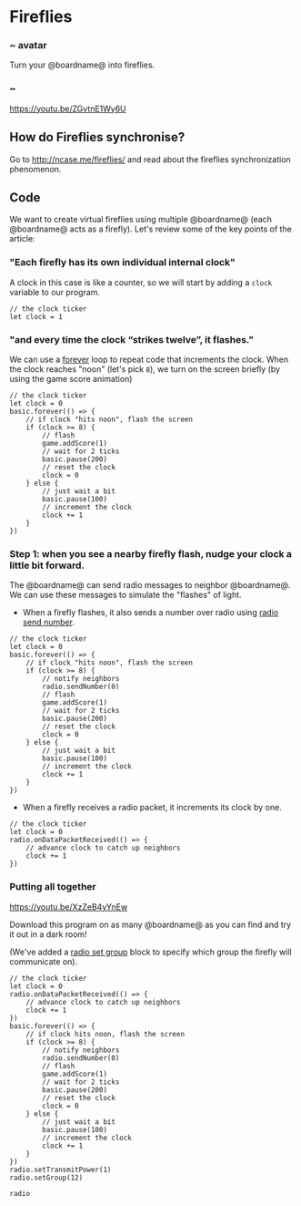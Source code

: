 
# Fireflies

### ~ avatar

Turn your @boardname@ into fireflies.

### ~

https://youtu.be/ZGvtnE1Wy6U

## How do Fireflies synchronise?

Go to http://ncase.me/fireflies/ and read about the fireflies synchronization phenomenon.

## Code

We want to create virtual fireflies using multiple @boardname@ (each @boardname@ acts as a firefly).
Let's review some of the key points of the article:

### "Each firefly has its own individual internal clock"

A clock in this case is like a counter, so we will start by adding a ``clock`` variable to our program.

```block
// the clock ticker
let clock = 1
```

### "and every time the clock “strikes twelve”, it flashes."

We can use a [forever](/reference/basic/forever) loop to repeat code that increments the clock.
When the clock reaches "noon" (let's pick `8`), we turn on the screen briefly (by using the game score animation)

```block
// the clock ticker
let clock = 0
basic.forever(() => {
    // if clock "hits noon", flash the screen
    if (clock >= 8) {
        // flash
        game.addScore(1)
        // wait for 2 ticks
        basic.pause(200)
        // reset the clock
        clock = 0
    } else {
        // just wait a bit
        basic.pause(100)
        // increment the clock
        clock += 1
    }
})
```

### Step 1: when you see a nearby firefly flash, nudge your clock a little bit forward.

The @boardname@ can send radio messages to neighbor @boardname@.
We can use these messages to simulate the "flashes" of light. 

* When a firefly flashes, it also sends a number over radio using [radio send number](/reference/radio/send-number).

```block
// the clock ticker
let clock = 0
basic.forever(() => {
    // if clock "hits noon", flash the screen
    if (clock >= 8) {
        // notify neighbors
        radio.sendNumber(0)
        // flash
        game.addScore(1)
        // wait for 2 ticks
        basic.pause(200)
        // reset the clock
        clock = 0
    } else {
        // just wait a bit
        basic.pause(100)
        // increment the clock
        clock += 1
    }
})
```

* When a firefly receives a radio packet, it increments its clock by one.

```block
// the clock ticker
let clock = 0
radio.onDataPacketReceived(() => {
    // advance clock to catch up neighbors
    clock += 1
})
```

### Putting all together

https://youtu.be/XzZeB4yYnEw

Download this program on as many @boardname@ as you can find and try it out in a dark room!

(We've added a [radio set group](/reference/radio/set-group) block to specify which group the firefly will communicate on). 

```blocks
// the clock ticker
let clock = 0
radio.onDataPacketReceived(() => {
    // advance clock to catch up neighbors
    clock += 1
})
basic.forever(() => {
    // if clock hits noon, flash the screen
    if (clock >= 8) {
        // notify neighbors
        radio.sendNumber(0)
        // flash
        game.addScore(1)
        // wait for 2 ticks
        basic.pause(200)
        // reset the clock
        clock = 0
    } else {
        // just wait a bit
        basic.pause(100)
        // increment the clock
        clock += 1
    }
})
radio.setTransmitPower(1)
radio.setGroup(12)
```

```package
radio
```